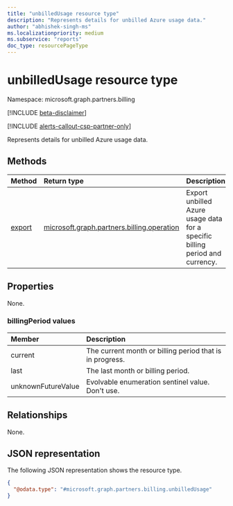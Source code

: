 ```yaml
---
title: "unbilledUsage resource type"
description: "Represents details for unbilled Azure usage data."
author: "abhishek-singh-ms"
ms.localizationpriority: medium
ms.subservice: "reports"
doc_type: resourcePageType
---
```


# unbilledUsage resource type

Namespace: microsoft.graph.partners.billing

[!INCLUDE [beta-disclaimer](../../includes/beta-disclaimer.md)]

[!INCLUDE [alerts-callout-csp-partner-only](../includes/alerts-callout-csp-partner-only.md)]

Represents details for unbilled Azure usage data.

## Methods

|Method|Return type|Description|
|:---|:---|:---|
|[export](../api/partners-billing-unbilledusage-export.md)|[microsoft.graph.partners.billing.operation](partners-billing-operation.md)|Export unbilled Azure usage data for a specific billing period and currency.|

## Properties

None.

### billingPeriod values

| Member             | Description                                              |
|:-------------------|:---------------------------------------------------------|
| current            | The current month or billing period that is in progress. |
| last               | The last month or billing period.                        |
| unknownFutureValue | Evolvable enumeration sentinel value. Don't use.         |

## Relationships

None.

## JSON representation

The following JSON representation shows the resource type.

<!-- {
  "blockType": "resource",
  "keyProperty": "id",
  "@odata.type": "microsoft.graph.partners.billing.unbilledUsage",
  "baseType": "microsoft.graph.entity",
  "openType": false
}
-->
``` json
{
  "@odata.type": "#microsoft.graph.partners.billing.unbilledUsage"
}
```
